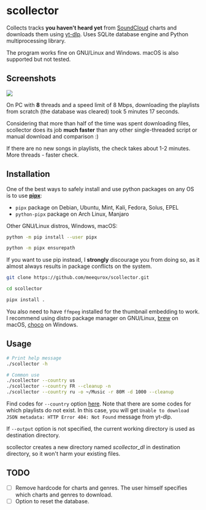 # scollector

Collects tracks **you haven't heard yet** from [SoundCloud](https://soundcloud.com/discover) charts and downloads them using [yt-dlp](https://github.com/yt-dlp/yt-dlp).
Uses SQLite database engine and Python multiprocessing library.

The program works fine on GNU/Linux and Windows. macOS is also supported but not tested.

## Screenshots

![](https://hostux.pics/images/2023/04/08/scrathf7c2d159e4ba0f68.png)

On PC with **8** threads and a speed limit of 8 Mbps, downloading the playlists from scratch (the database was cleared) took 5 minutes 17 seconds.

Considering that more than half of the time was spent downloading files, scollector does its job **much faster** than any other single-threaded script or manual download and comparison :)

If there are no new songs in playlists, the check takes about 1-2 minutes. More threads - faster check.

## Installation

One of the best ways to safely install and use python packages on any OS is to use **[pipx](https://github.com/pypa/pipx)**:
- `pipx` package on Debian, Ubuntu, Mint, Kali, Fedora, Solus, EPEL
- `python-pipx` package on Arch Linux, Manjaro

Other GNU/Linux distros, Windows, macOS:

```bash
python -m pip install --user pipx

python -m pipx ensurepath
```

If you want to use pip instead, I **strongly** discourage you from doing so, as it almost always results in package conflicts on the system.

```bash
git clone https://github.com/meequrox/scollector.git

cd scollector

pipx install .
```

You also need to have `ffmpeg` installed for the thumbnail embedding to work.
I recommend using distro package manager on GNU/Linux, [brew](https://trac.ffmpeg.org/wiki/CompilationGuide/macOS#ffmpegthroughHomebrew) on macOS, [choco](https://community.chocolatey.org/packages/ffmpeg) on Windows.

## Usage

```bash
# Print help message
./scollector -h

# Common use
./scollector --country us
./scollector --country FR --cleanup -n
./scollector --country ru -o ~/Music -r 80M -d 1000 --cleanup
```

Find codes for `--country` option [here](https://en.wikipedia.org/wiki/ISO_3166-2#Current_codes).
Note that there are some codes for which playlists do not exist. In this case, you will get `Unable to download JSON metadata: HTTP Error 404: Not Found` message from yt-dlp.

If `--output` option is not specified, the current working directory is used as destination directory.

scollector creates a new directory named *scollector_dl* in destination directory, so it won't harm your existing files.

## TODO
- [ ] Remove hardcode for charts and genres. The user himself specifies which charts and genres to download.
- [ ] Option to reset the database.
